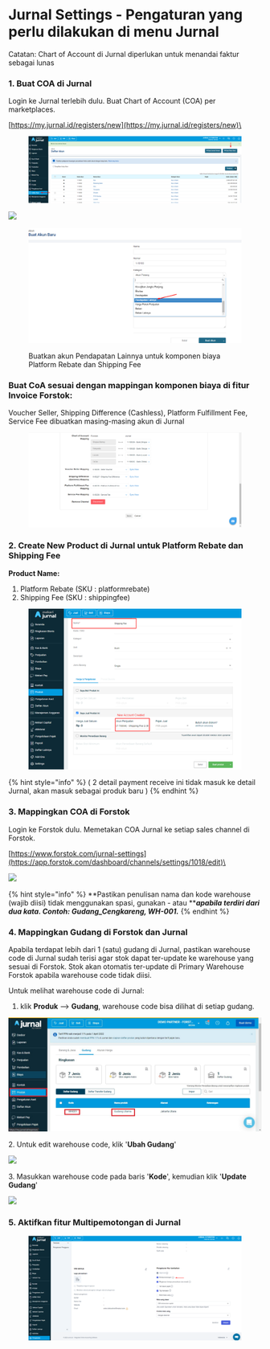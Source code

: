 # Jurnal Settings - Pengaturan yang perlu dilakukan di menu Jurnal

Catatan: Chart of Account di Jurnal diperlukan untuk menandai faktur sebagai lunas

### 1. Buat COA di Jurnal

Login ke Jurnal terlebih dulu. Buat Chart of Account (COA) per marketplaces.&#x20;

[https://my.jurnal.id/registers/new](https://my.jurnal.id/registers/new)\


<figure><img src="../../../.gitbook/assets/image (8).png" alt=""><figcaption></figcaption></figure>

![](<../../../.gitbook/assets/Screenshot\_1 (2).png>)

<figure><img src="../../../.gitbook/assets/image (9).png" alt=""><figcaption><p>Buatkan akun Pendapatan Lainnya untuk komponen biaya Platform Rebate dan Shipping Fee</p></figcaption></figure>

### Buat CoA sesuai dengan mappingan komponen biaya di fitur Invoice Forstok:

Voucher Seller, Shipping Difference (Cashless), Platform Fulfillment Fee, Service Fee dibuatkan masing-masing akun di Jurnal

<figure><img src="../../../.gitbook/assets/image (6).png" alt=""><figcaption></figcaption></figure>

### 2. Create New Product di Jurnal untuk Platform Rebate dan Shipping Fee&#x20;

**Product Name:**

1. Platform Rebate (SKU : platformrebate)
2. Shipping Fee (SKU : shippingfee)&#x20;

<figure><img src="../../../.gitbook/assets/image (10).png" alt=""><figcaption></figcaption></figure>

{% hint style="info" %}
( 2 detail payment receive ini tidak masuk ke detail Jurnal, akan masuk sebagai produk baru )
{% endhint %}

### 3. Mappingkan COA di Forstok

Login ke Forstok dulu. Memetakan COA Jurnal ke setiap sales channel di Forstok. &#x20;

[https://www.forstok.com/jurnal-settings](https://app.forstok.com/dashboard/channels/settings/1018/edit)\


![](../../../.gitbook/assets/Screenshot\_2.png)

{% hint style="info" %}
**Pastikan penulisan nama dan kode warehouse (wajib diisi) tidak menggunakan spasi, gunakan - atau  **_**apabila terdiri dari dua kata. Contoh: Gudang\_Cengkareng, WH-001.**_
{% endhint %}

### 4. Mappingkan Gudang di Forstok dan Jurnal

Apabila terdapat lebih dari 1 (satu) gudang di Jurnal, pastikan warehouse code di Jurnal sudah terisi agar stok dapat ter-update ke warehouse yang sesuai di Forstok. Stok akan otomatis ter-update di Primary Warehouse Forstok apabila warehouse code tidak diisi.

Untuk melihat warehouse code di Jurnal:&#x20;

1. klik **Produk** --> **Gudang**, warehouse code bisa dilihat di setiap gudang.

![](<../../../.gitbook/assets/wh code jurnal.jpg>)

2\. Untuk edit warehouse code, klik '**Ubah Gudang**'

![](<../../../.gitbook/assets/ubah gudang\_jurnal.png>)

3\. Masukkan warehouse code pada baris '**Kode**', kemudian klik '**Update Gudang**'

![](<../../../.gitbook/assets/wh code ubah\_jurnal.jpg>)

### 5. Aktifkan fitur Multipemotongan di Jurnal

<figure><img src="../../../.gitbook/assets/image (2).png" alt=""><figcaption></figcaption></figure>

